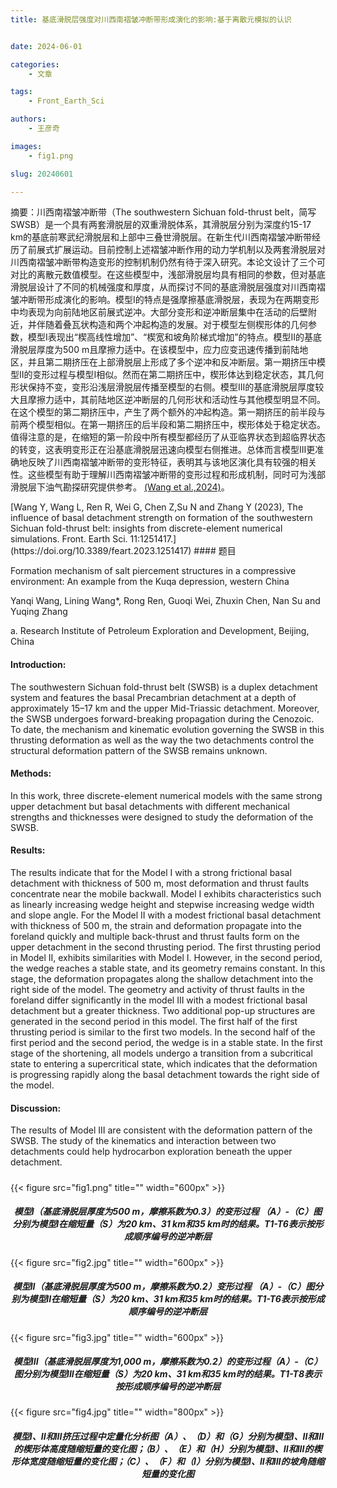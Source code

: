 ```yaml
---
title: 基底滑脱层强度对川西南褶皱冲断带形成演化的影响:基于离散元模拟的认识


date: 2024-06-01

categories:
    - 文章

tags:
    - Front_Earth_Sci

authors:
    - 王彦奇

images:
    - fig1.png

slug: 20240601

---
```


摘要：川西南褶皱冲断带（The southwestern Sichuan fold-thrust belt，简写SWSB）是一个具有两套滑脱层的双重滑脱体系，其滑脱层分别为深度约15-17 km的基底前寒武纪滑脱层和上部中三叠世滑脱层。在新生代川西南褶皱冲断带经历了前展式扩展运动。目前控制上述褶皱冲断作用的动力学机制以及两套滑脱层对川西南褶皱冲断带构造变形的控制机制仍然有待于深入研究。本论文设计了三个可对比的离散元数值模型。在这些模型中，浅部滑脱层均具有相同的参数，但对基底滑脱层设计了不同的机械强度和厚度，从而探讨不同的基底滑脱层强度对川西南褶皱冲断带形成演化的影响。模型I的特点是强摩擦基底滑脱层，表现为在两期变形中均表现为向前陆地区前展式逆冲。大部分变形和逆冲断层集中在活动的后壁附近，并伴随着叠瓦状构造和两个冲起构造的发展。对于模型左侧楔形体的几何参数，模型I表现出“楔高线性增加”、“楔宽和坡角阶梯式增加”的特点。模型II的基底滑脱层厚度为500 m且摩擦力适中。在该模型中，应力应变迅速传播到前陆地区，并且第二期挤压在上部滑脱层上形成了多个逆冲和反冲断层。第一期挤压中模型II的变形过程与模型I相似。然而在第二期挤压中，楔形体达到稳定状态，其几何形状保持不变，变形沿浅层滑脱层传播至模型的右侧。模型III的基底滑脱层厚度较大且摩擦力适中，其前陆地区逆冲断层的几何形状和活动性与其他模型明显不同。在这个模型的第二期挤压中，产生了两个额外的冲起构造。第一期挤压的前半段与前两个模型相似。在第一期挤压的后半段和第二期挤压中，楔形体处于稳定状态。值得注意的是，在缩短的第一阶段中所有模型都经历了从亚临界状态到超临界状态的转变，这表明变形正在沿基底滑脱层迅速向模型右侧推进。总体而言模型III更准确地反映了川西南褶皱冲断带的变形特征，表明其与该地区演化具有较强的相关性。这些模型有助于理解川西南褶皱冲断带的变形过程和形成机制，同时可为浅部滑脱层下油气勘探研究提供参考。 [(Wang et al.,2024)](#refer-wang2024)。



<div id="refer-wang2024"></div>[Wang Y, Wang L, Ren R, Wei G, Chen Z,Su N and Zhang Y (2023), The influence of basal detachment strength on formation of the southwestern Sichuan fold-thrust belt: insights from discrete-element numerical simulations. Front. Earth Sci. 11:1251417.](https://doi.org/10.3389/feart.2023.1251417)
#### 题目

Formation mechanism of salt piercement structures in a compressive environment: An example from the Kuqa depression, western China

Yanqi Wang, Lining Wang*, Rong Ren, Guoqi Wei, Zhuxin Chen, Nan Su and Yuqing Zhang

a. Research Institute of Petroleum Exploration and Development, Beijing, China


#### Introduction: 
The southwestern Sichuan fold-thrust belt (SWSB) is a duplex detachment system and features the basal Precambrian detachment at a depth of approximately 15–17 km and the upper Mid-Triassic detachment. Moreover, the SWSB undergoes forward-breaking propagation during the Cenozoic. To date, the mechanism and kinematic evolution governing the SWSB in this thrusting deformation as well as the way the two detachments control the structural deformation pattern of the SWSB remains unknown.

#### Methods: 
In this work, three discrete-element numerical models with the same strong upper detachment but basal detachments with different mechanical strengths and thicknesses were designed to study the deformation of the SWSB.

#### Results: 
The results indicate that for the Model I with a strong frictional basal detachment with thickness of 500 m, most deformation and thrust faults concentrate near the mobile backwall. Model I exhibits characteristics such as linearly increasing wedge height and stepwise increasing wedge width and slope angle. For the Model II with a modest frictional basal detachment with thickness of 500 m, the strain and deformation propagate into the foreland quickly and multiple back-thrust and thrust faults form on the upper detachment in the second thrusting period. The first thrusting period in Model II, exhibits similarities with Model I. However, in the second period, the wedge reaches a stable state, and its geometry remains constant. In this stage, the deformation propagates along the shallow detachment into the right side of the model. The geometry and activity of thrust faults in the foreland differ significantly in the model III with a modest frictional basal detachment but a greater thickness. Two additional pop-up structures are generated in the second period in this model. The first half of the first thrusting period is similar to the first two models. In the second half of the first period and the second period, the wedge is in a stable state. In the first stage of the shortening, all models undergo a transition from a subcritical state to entering a supercritical state, which indicates that the deformation is progressing rapidly along the basal detachment towards the right side of the model.

#### Discussion: 
The results of Model III are consistent with the deformation pattern of the SWSB. The study of the kinematics and interaction between two detachments could help hydrocarbon exploration beneath the upper detachment.


<h5> </h5>
{{< figure src="fig1.png" title="" width="600px" >}}
<center><h5> 模型I（基底滑脱层厚度为500 m，摩擦系数为0.3）的变形过程
（A）-（C）图分别为模型I在缩短量（S）为20 km、31 km和35 km时的结果。T1-T6表示按形成顺序编号的逆冲断层 </h5></center>

<h5> </h5>
{{< figure src="fig2.jpg" title="" width="600px" >}}
<center><h5> 模型II（基底滑脱层厚度为500 m，摩擦系数为0.2）变形过程
（A）-（C）图分别为模型II在缩短量（S）为20 km、31 km和35 km时的结果。T1-T6表示按形成顺序编号的逆冲断层 </h5></center>

<h5> </h5>
{{< figure src="fig3.jpg" title="" width="600px" >}}
<center><h5> 模型III（基底滑脱层厚度为1,000 m，摩擦系数为0.2）的变形过程（A）-（C）图分别为模型III在缩短量（S）为20 km、31 km和35 km时的结果。T1-T8表示按形成顺序编号的逆冲断层 </h5></center>

<h5> </h5>
{{< figure src="fig4.jpg" title="" width="800px" >}}
<center><h5> 模型I、II和III挤压过程中定量化分析图（A）、（D）和（G）分别为模型I、II和III的楔形体高度随缩短量的变化图；（B）、（E）和（H）分别为模型I、II和III的楔形体宽度随缩短量的变化图；（C）、（F）和（I）分别为模型I、II和III的坡角随缩短量的变化图 </h5></center>

